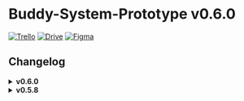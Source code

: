 # Buddy-System-Prototype v0.6.0
[![Trello](https://img.shields.io/badge/Trello-Buddy%20System-gold?style=flat&logo=trello&logoColor=gold)](https://trello.com/b/uMhBe6WG/test-client) 
[![Drive](https://img.shields.io/badge/Google%20Drive-Sprites-4f88d9?style=flat&logo=googledrive&logoColor=4f88d9)](https://drive.google.com/drive/folders/1dFVxvpVcE2ASSKxN3ZY_Zmdh2MrkL-_U)
[![Figma](https://img.shields.io/badge/Figma-Journey%20Map-red?style=flat&logo=figma)](https://www.figma.com/file/KajRMObt9qnlSC2TYpN17P/Untitled?node-id=0%3A1&t=27denNF0DfeVXQKb-1)
<h2>Changelog</h2>
<details>
<summary><b>v0.6.0</b></summary>
<h4>Additions</h4>
  
- Extended borders of levels
- Added wip level 6 
- Changed both buttons to default to name 'Button'
- Added greyscale shader for pause menu
- Added pause menu buttons
- Added reset button functionality
- Swapped levels 1 and 3

<h4>Bug Fixes</h4>

- Fixed weird directory error

</details>
<details>
<summary><b>v0.5.8</b></summary>
<h4>Additions</h4>

- Added next level key back (H key)
- Added funtionality to play button on main menu (goes to first level)

